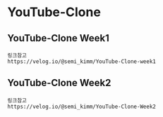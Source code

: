 # YouTube-Clone

## YouTube-Clone Week1

    링크참고 
    https://velog.io/@semi_kimm/YouTube-Clone-week1

## YouTube-Clone Week2

    링크참고 
    https://velog.io/@semi_kimm/YouTube-Clone-Week2
